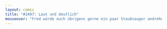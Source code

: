 ```yaml
---
layout: comic
title: "#2497: Laut und deutlich"
mouseover: "Fred würde euch übrigens gerne ein paar Staubsauger andrehen."
---
```

